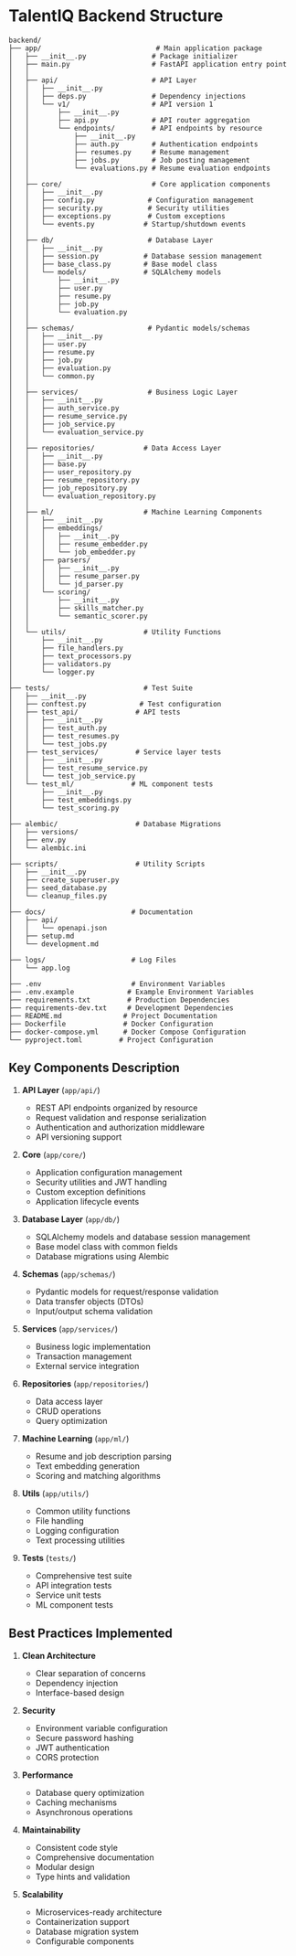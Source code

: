 # TalentIQ Backend Structure

```plaintext
backend/
├── app/                            # Main application package
│   ├── __init__.py                # Package initializer
│   ├── main.py                    # FastAPI application entry point
│   │
│   ├── api/                       # API Layer
│   │   ├── __init__.py
│   │   ├── deps.py                # Dependency injections
│   │   └── v1/                    # API version 1
│   │       ├── __init__.py
│   │       ├── api.py             # API router aggregation
│   │       └── endpoints/         # API endpoints by resource
│   │           ├── __init__.py
│   │           ├── auth.py        # Authentication endpoints
│   │           ├── resumes.py     # Resume management
│   │           ├── jobs.py        # Job posting management
│   │           └── evaluations.py # Resume evaluation endpoints
│   │
│   ├── core/                      # Core application components
│   │   ├── __init__.py
│   │   ├── config.py             # Configuration management
│   │   ├── security.py           # Security utilities
│   │   ├── exceptions.py         # Custom exceptions
│   │   └── events.py            # Startup/shutdown events
│   │
│   ├── db/                       # Database Layer
│   │   ├── __init__.py
│   │   ├── session.py           # Database session management
│   │   ├── base_class.py        # Base model class
│   │   └── models/              # SQLAlchemy models
│   │       ├── __init__.py
│   │       ├── user.py
│   │       ├── resume.py
│   │       ├── job.py
│   │       └── evaluation.py
│   │
│   ├── schemas/                  # Pydantic models/schemas
│   │   ├── __init__.py
│   │   ├── user.py
│   │   ├── resume.py
│   │   ├── job.py
│   │   ├── evaluation.py
│   │   └── common.py
│   │
│   ├── services/                 # Business Logic Layer
│   │   ├── __init__.py
│   │   ├── auth_service.py
│   │   ├── resume_service.py
│   │   ├── job_service.py
│   │   └── evaluation_service.py
│   │
│   ├── repositories/            # Data Access Layer
│   │   ├── __init__.py
│   │   ├── base.py
│   │   ├── user_repository.py
│   │   ├── resume_repository.py
│   │   ├── job_repository.py
│   │   └── evaluation_repository.py
│   │
│   ├── ml/                      # Machine Learning Components
│   │   ├── __init__.py
│   │   ├── embeddings/
│   │   │   ├── __init__.py
│   │   │   ├── resume_embedder.py
│   │   │   └── job_embedder.py
│   │   ├── parsers/
│   │   │   ├── __init__.py
│   │   │   ├── resume_parser.py
│   │   │   └── jd_parser.py
│   │   └── scoring/
│   │       ├── __init__.py
│   │       ├── skills_matcher.py
│   │       └── semantic_scorer.py
│   │
│   └── utils/                   # Utility Functions
│       ├── __init__.py
│       ├── file_handlers.py
│       ├── text_processors.py
│       ├── validators.py
│       └── logger.py
│
├── tests/                       # Test Suite
│   ├── __init__.py
│   ├── conftest.py             # Test configuration
│   ├── test_api/              # API tests
│   │   ├── __init__.py
│   │   ├── test_auth.py
│   │   ├── test_resumes.py
│   │   └── test_jobs.py
│   ├── test_services/         # Service layer tests
│   │   ├── __init__.py
│   │   ├── test_resume_service.py
│   │   └── test_job_service.py
│   └── test_ml/              # ML component tests
│       ├── __init__.py
│       ├── test_embeddings.py
│       └── test_scoring.py
│
├── alembic/                   # Database Migrations
│   ├── versions/
│   ├── env.py
│   └── alembic.ini
│
├── scripts/                   # Utility Scripts
│   ├── __init__.py
│   ├── create_superuser.py
│   ├── seed_database.py
│   └── cleanup_files.py
│
├── docs/                     # Documentation
│   ├── api/
│   │   └── openapi.json
│   ├── setup.md
│   └── development.md
│
├── logs/                     # Log Files
│   └── app.log
│
├── .env                      # Environment Variables
├── .env.example             # Example Environment Variables
├── requirements.txt         # Production Dependencies
├── requirements-dev.txt     # Development Dependencies
├── README.md               # Project Documentation
├── Dockerfile              # Docker Configuration
├── docker-compose.yml      # Docker Compose Configuration
└── pyproject.toml         # Project Configuration
```

## Key Components Description

1. **API Layer** (`app/api/`)
   - REST API endpoints organized by resource
   - Request validation and response serialization
   - Authentication and authorization middleware
   - API versioning support

2. **Core** (`app/core/`)
   - Application configuration management
   - Security utilities and JWT handling
   - Custom exception definitions
   - Application lifecycle events

3. **Database Layer** (`app/db/`)
   - SQLAlchemy models and database session management
   - Base model class with common fields
   - Database migrations using Alembic

4. **Schemas** (`app/schemas/`)
   - Pydantic models for request/response validation
   - Data transfer objects (DTOs)
   - Input/output schema validation

5. **Services** (`app/services/`)
   - Business logic implementation
   - Transaction management
   - External service integration

6. **Repositories** (`app/repositories/`)
   - Data access layer
   - CRUD operations
   - Query optimization

7. **Machine Learning** (`app/ml/`)
   - Resume and job description parsing
   - Text embedding generation
   - Scoring and matching algorithms

8. **Utils** (`app/utils/`)
   - Common utility functions
   - File handling
   - Logging configuration
   - Text processing utilities

9. **Tests** (`tests/`)
   - Comprehensive test suite
   - API integration tests
   - Service unit tests
   - ML component tests

## Best Practices Implemented

1. **Clean Architecture**
   - Clear separation of concerns
   - Dependency injection
   - Interface-based design

2. **Security**
   - Environment variable configuration
   - Secure password hashing
   - JWT authentication
   - CORS protection

3. **Performance**
   - Database query optimization
   - Caching mechanisms
   - Asynchronous operations

4. **Maintainability**
   - Consistent code style
   - Comprehensive documentation
   - Modular design
   - Type hints and validation

5. **Scalability**
   - Microservices-ready architecture
   - Containerization support
   - Database migration system
   - Configurable components